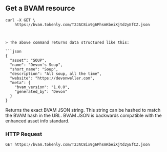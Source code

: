 ## Get a BVAM resource


```shell
curl -X GET \
    https://bvam.tokenly.com/T2JAC8ix9g6PhsmKbeiXjtd2yEfCZ.json



> The above command returns data structured like this:

```json
{
  "asset": "SOUP",
  "name": "Devon's Soup",
  "short_name": "Soup",
  "description": "All soup, all the time",
  "website": "https://devonweller.com",
  "meta": {
    "bvam_version": "1.0.0",
    "generated_by": "Devon"
  }
}
```


Returns the exact BVAM JSON string.  This string can be hashed to match the BVAM hash in the URL.  BVAM JSON is backwards compatible with the enhanced asset info standard.


### HTTP Request

`GET https://bvam.tokenly.com/T2JAC8ix9g6PhsmKbeiXjtd2yEfCZ.json`

